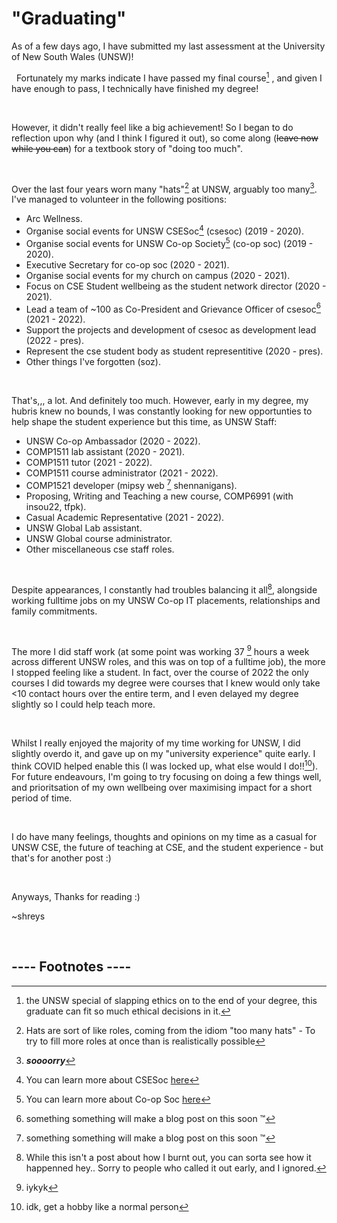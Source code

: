 # "Graduating"


As of a few days ago, I have submitted my last 
assessment at the University of New South Wales (UNSW)!

&nbsp;
Fortunately my marks indicate I have passed my final course[^0] , and
given I have enough to pass, I technically
have finished my degree!


&nbsp;

However, it didn't really feel like a big achievement!
So I began to do reflection upon why (and I think I figured it out), 
so come along (~~leave now while you can~~) for a textbook 
story of "doing too much".


&nbsp;

Over the last four years worn many "hats"[^1] at UNSW, arguably too many[^2].
I've managed to volunteer in the following positions: 
  - Arc Wellness.
  - Organise social events for UNSW CSESoc[^3] (csesoc) (2019 - 2020).
  - Organise social events for UNSW Co-op Society[^4] (co-op soc) (2019 - 2020).
  - Executive Secretary for co-op soc (2020 - 2021).
  - Organise social events for my church on campus (2020 - 2021).
  - Focus on CSE Student wellbeing as the student network director (2020 - 2021).
  - Lead a team of ~100 as Co-President and Grievance Officer of csesoc[^5] (2021 - 2022).
  - Support the projects and development of csesoc as development lead (2022 - pres).
  - Represent the cse student body as student representitive (2020 - pres).  
  - Other things I've forgotten (soz).


&nbsp;

That's,,, a lot. And definitely too much. However, early in my degree, my hubris knew no bounds,
I was constantly looking for new opportunties to help shape the student experience
but this time, as UNSW Staff: 
  - UNSW Co-op Ambassador (2020 - 2022).
  - COMP1511 lab assistant (2020 - 2021).  
  - COMP1511 tutor (2021 - 2022).
  - COMP1511 course administrator (2021 - 2022). 
  - COMP1521 developer (mipsy web [^6] shennanigans).
  - Proposing, Writing and Teaching a new course, COMP6991 (with insou22, tfpk).
  - Casual Academic Representative (2021 - 2022).
  - UNSW Global Lab assistant. 
  - UNSW Global course administrator. 
  - Other miscellaneous cse staff roles.



&nbsp;

Despite appearances, I constantly had troubles balancing it all[^7], alongside
working fulltime jobs on my UNSW Co-op IT placements, relationships and family
commitments.


&nbsp;

The more I did staff work (at some point was working 37 [^8] hours a week 
across different UNSW roles, and this was on top of a fulltime job), 
the more I stopped feeling like a student. 
In fact, over the course of 2022 the only courses I did towards my degree
were courses that I knew would only take <10 contact hours over the entire term,
and I even delayed my degree slightly so I could help teach more. 


&nbsp;

Whilst I really enjoyed the majority of my time working for UNSW, 
I did slightly overdo it, and gave up on my "university experience" 
quite early. I think COVID helped enable this (I was locked up, what else would I do!![^9]).
For future endeavours, I'm going to try focusing on doing a few things well, and prioritsation 
of my own wellbeing over maximising impact for a short period of time.  


&nbsp;

I do have many feelings, thoughts and opinions on my time as a 
casual for UNSW CSE, the future of teaching at CSE, and 
the student experience - but that's for another post :)


&nbsp;

Anyways,
Thanks for reading :)


~shreys

&nbsp;

## ---- Footnotes ----
[^0]: the UNSW special 
of slapping ethics on to the end of your degree, this graduate can fit so much ethical decisions in it.

[^1]: Hats are sort of like roles, coming from the idiom "too many hats" - 
To try to fill more roles at once than is realistically possible

[^2]: _**soooorry**_ 

[^3]: You can learn more about CSESoc [here](https://csesoc.unsw.edu.au/) 

[^4]: You can learn more about Co-op Soc [here](https://coopsoc.com.au/) 

[^5]: something something will make a blog post on this soon :tm:

[^6]: something something will make a blog post on this soon :tm:

[^7]: While this isn't a post about how I burnt out, you can sorta see how it happenned hey..
Sorry to people who called it out early, and I ignored. 

[^8]: iykyk

[^9]: idk, get a hobby like a normal person

